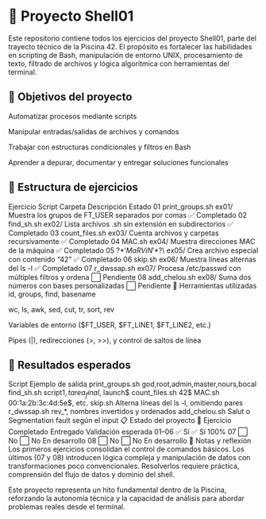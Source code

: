 # 🐚 Proyecto Shell01
Este repositorio contiene todos los ejercicios del proyecto Shell01, parte del trayecto técnico de la Piscina 42. El propósito es fortalecer las habilidades en scripting de Bash, manipulación de entorno UNIX, procesamiento de texto, filtrado de archivos y lógica algorítmica con herramientas del terminal.

## 🎯 Objetivos del proyecto
Automatizar procesos mediante scripts

Manipular entradas/salidas de archivos y comandos

Trabajar con estructuras condicionales y filtros en Bash

Aprender a depurar, documentar y entregar soluciones funcionales

## 📁 Estructura de ejercicios
Ejercicio	Script	Carpeta	Descripción	Estado
01	print_groups.sh	ex01/	Muestra los grupos de FT_USER separados por comas	✅ Completado
02	find_sh.sh	ex02/	Lista archivos .sh sin extensión en subdirectorios	✅ Completado
03	count_files.sh	ex03/	Cuenta archivos y carpetas recursivamente	✅ Completado
04	MAC.sh	ex04/	Muestra direcciones MAC de la máquina	✅ Completado
05	\?$*'MaRViN'*$?\	ex05/	Crea archivo especial con contenido “42”	✅ Completado
06	skip.sh	ex06/	Muestra líneas alternas del ls -l	✅ Completado
07	r_dwssap.sh	ex07/	Procesa /etc/passwd con múltiples filtros y ordena	⬜ Pendiente
08	add_chelou.sh	ex08/	Suma dos números con bases personalizadas	⬜ Pendiente
🔧 Herramientas utilizadas
id, groups, find, basename

wc, ls, awk, sed, cut, tr, sort, rev

Variables de entorno ($FT_USER, $FT_LINE1, $FT_LINE2, etc.)

Pipes (|), redirecciones (>, >>), y control de saltos de línea

## 🧪 Resultados esperados
Script	Ejemplo de salida
print_groups.sh	god,root,admin,master,nours,bocal
find_sh.sh	script1$, tarea_final$, launch$
count_files.sh	42$
MAC.sh	00:1a:2b:3c:4d:5e$, etc.
skip.sh	Alterna líneas del ls -l, omitiendo pares
r_dwssap.sh	rev_*, nombres invertidos y ordenados
add_chelou.sh	Salut o Segmentation fault según el input
📋 Estado del proyecto
🧩 Ejercicio	Completado	Entregado	Validación esperada
01–06	✅ Sí	✅ Sí	100%
07	⬜ No	⬜ No	En desarrollo
08	⬜ No	⬜ No	En desarrollo
📌 Notas y reflexión
Los primeros ejercicios consolidan el control de comandos básicos. Los últimos (07 y 08) introducen lógica compleja y manipulación de datos con transformaciones poco convencionales. Resolverlos requiere práctica, comprensión del flujo de datos y dominio del shell.

Este proyecto representa un hito fundamental dentro de la Piscina, reforzando la autonomía técnica y la capacidad de análisis para abordar problemas reales desde el terminal.
